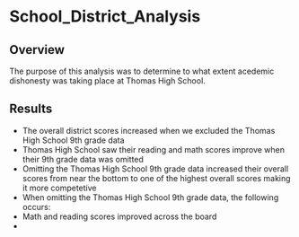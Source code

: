 # School_District_Analysis
## Overview
The purpose of this analysis was to determine to what extent acedemic dishonesty was taking place at Thomas High School.

## Results
- The overall district scores increased when we excluded the Thomas High School 9th grade data
- Thomas High School saw their reading and math scores improve when their 9th grade data was omitted
- Omitting the Thomas High School 9th grade data increased their overall scores from near the bottom to one of the highest overall scores making it more competetive
- When omitting the Thomas High School 9th grade data, the following occurs:
-   Math and reading scores improved across the board
-   

